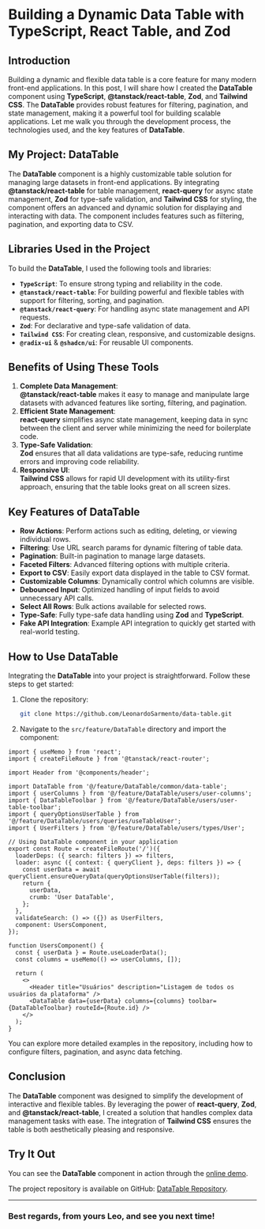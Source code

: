 # Building a Dynamic Data Table with TypeScript, React Table, and Zod

## Introduction

Building a dynamic and flexible data table is a core feature for many modern front-end applications. In this post, I will share how I created the **DataTable** component using **TypeScript**, **@tanstack/react-table**, **Zod**, and **Tailwind CSS**. The **DataTable** provides robust features for filtering, pagination, and state management, making it a powerful tool for building scalable applications. Let me walk you through the development process, the technologies used, and the key features of **DataTable**.

## My Project: DataTable

The **DataTable** component is a highly customizable table solution for managing large datasets in front-end applications. By integrating **@tanstack/react-table** for table management, **react-query** for async state management, **Zod** for type-safe validation, and **Tailwind CSS** for styling, the component offers an advanced and dynamic solution for displaying and interacting with data. The component includes features such as filtering, pagination, and exporting data to CSV.

## Libraries Used in the Project

To build the **DataTable**, I used the following tools and libraries:

- **`TypeScript`**: To ensure strong typing and reliability in the code.
- **`@tanstack/react-table`**: For building powerful and flexible tables with support for filtering, sorting, and pagination.
- **`@tanstack/react-query`**: For handling async state management and API requests.
- **`Zod`**: For declarative and type-safe validation of data.
- **`Tailwind CSS`**: For creating clean, responsive, and customizable designs.
- **`@radix-ui`** & **`@shadcn/ui`**: For reusable UI components.

## Benefits of Using These Tools

1. **Complete Data Management**:  
   **@tanstack/react-table** makes it easy to manage and manipulate large datasets with advanced features like sorting, filtering, and pagination.
2. **Efficient State Management**:  
   **react-query** simplifies async state management, keeping data in sync between the client and server while minimizing the need for boilerplate code.
3. **Type-Safe Validation**:  
   **Zod** ensures that all data validations are type-safe, reducing runtime errors and improving code reliability.
4. **Responsive UI**:  
   **Tailwind CSS** allows for rapid UI development with its utility-first approach, ensuring that the table looks great on all screen sizes.

## Key Features of DataTable

- **Row Actions**: Perform actions such as editing, deleting, or viewing individual rows.
- **Filtering**: Use URL search params for dynamic filtering of table data.
- **Pagination**: Built-in pagination to manage large datasets.
- **Faceted Filters**: Advanced filtering options with multiple criteria.
- **Export to CSV**: Easily export data displayed in the table to CSV format.
- **Customizable Columns**: Dynamically control which columns are visible.
- **Debounced Input**: Optimized handling of input fields to avoid unnecessary API calls.
- **Select All Rows**: Bulk actions available for selected rows.
- **Type-Safe**: Fully type-safe data handling using **Zod** and **TypeScript**.
- **Fake API Integration**: Example API integration to quickly get started with real-world testing.

## How to Use DataTable

Integrating the **DataTable** into your project is straightforward. Follow these steps to get started:

1. Clone the repository:

   ```bash
   git clone https://github.com/LeonardoSarmento/data-table.git
   ```

2. Navigate to the `src/feature/DataTable` directory and import the component:

```tsx
import { useMemo } from 'react';
import { createFileRoute } from '@tanstack/react-router';

import Header from '@components/header';

import DataTable from '@/feature/DataTable/common/data-table';
import { userColumns } from '@/feature/DataTable/users/user-columns';
import { DataTableToolbar } from '@/feature/DataTable/users/user-table-toolbar';
import { queryOptionsUserTable } from '@/feature/DataTable/users/queries/useTableUser';
import { UserFilters } from '@/feature/DataTable/users/types/User';

// Using DataTable component in your application
export const Route = createFileRoute('/')({
  loaderDeps: ({ search: filters }) => filters,
  loader: async ({ context: { queryClient }, deps: filters }) => {
    const userData = await queryClient.ensureQueryData(queryOptionsUserTable(filters));
    return {
      userData,
      crumb: 'User DataTable',
    };
  },
  validateSearch: () => ({}) as UserFilters,
  component: UsersComponent,
});

function UsersComponent() {
  const { userData } = Route.useLoaderData();
  const columns = useMemo(() => userColumns, []);

  return (
    <>
      <Header title="Usuários" description="Listagem de todos os usuários da plataforma" />
      <DataTable data={userData} columns={columns} toolbar={DataTableToolbar} routeId={Route.id} />
    </>
  );
}
```

You can explore more detailed examples in the repository, including how to configure filters, pagination, and async data fetching.

## Conclusion

The **DataTable** component was designed to simplify the development of interactive and flexible tables. By leveraging the power of **react-query**, **Zod**, and **@tanstack/react-table**, I created a solution that handles complex data management tasks with ease. The integration of **Tailwind CSS** ensures the table is both aesthetically pleasing and responsive.

## Try It Out

You can see the **DataTable** component in action through the [online demo](https://datatable.leosarmento.com).

The project repository is available on GitHub: [DataTable Repository](https://github.com/LeonardoSarmento/data-table).

---

### Best regards, from yours Leo, and see you next time!
